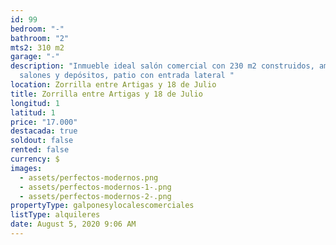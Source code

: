 ```yaml
---
id: 99
bedroom: "-"
bathroom: "2"
mts2: 310 m2
garage: "-"
description: "Inmueble ideal salón comercial con 230 m2 construidos, amplios
  salones y depósitos, patio con entrada lateral "
location: Zorrilla entre Artigas y 18 de Julio
title: Zorrilla entre Artigas y 18 de Julio
longitud: 1
latitud: 1
price: "17.000"
destacada: true
soldout: false
rented: false
currency: $
images:
  - assets/perfectos-modernos.png
  - assets/perfectos-modernos-1-.png
  - assets/perfectos-modernos-2-.png
propertyType: galponesylocalescomerciales
listType: alquileres
date: August 5, 2020 9:06 AM
---
```

